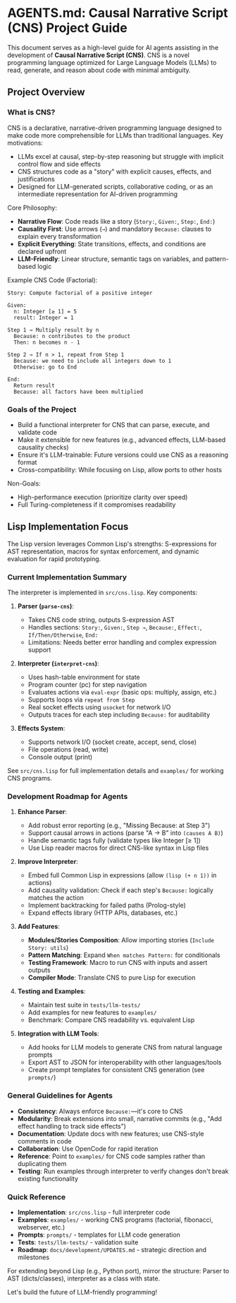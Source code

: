 # AGENTS.md: Causal Narrative Script (CNS) Project Guide

This document serves as a high-level guide for AI agents assisting in the development of **Causal Narrative Script (CNS)**. CNS is a novel programming language optimized for Large Language Models (LLMs) to read, generate, and reason about code with minimal ambiguity.

## Project Overview

### What is CNS?
CNS is a declarative, narrative-driven programming language designed to make code more comprehensible for LLMs than traditional languages. Key motivations:
- LLMs excel at causal, step-by-step reasoning but struggle with implicit control flow and side effects
- CNS structures code as a "story" with explicit causes, effects, and justifications
- Designed for LLM-generated scripts, collaborative coding, or as an intermediate representation for AI-driven programming

Core Philosophy:
- **Narrative Flow**: Code reads like a story (`Story:`, `Given:`, `Step:`, `End:`)
- **Causality First**: Use arrows (`→`) and mandatory `Because:` clauses to explain every transformation
- **Explicit Everything**: State transitions, effects, and conditions are declared upfront
- **LLM-Friendly**: Linear structure, semantic tags on variables, and pattern-based logic

Example CNS Code (Factorial):
```
Story: Compute factorial of a positive integer

Given:
  n: Integer [≥ 1] = 5
  result: Integer = 1

Step 1 → Multiply result by n
  Because: n contributes to the product
  Then: n becomes n - 1

Step 2 → If n > 1, repeat from Step 1
  Because: we need to include all integers down to 1
  Otherwise: go to End

End:
  Return result
  Because: all factors have been multiplied
```

### Goals of the Project
- Build a functional interpreter for CNS that can parse, execute, and validate code
- Make it extensible for new features (e.g., advanced effects, LLM-based causality checks)
- Ensure it's LLM-trainable: Future versions could use CNS as a reasoning format
- Cross-compatibility: While focusing on Lisp, allow ports to other hosts

Non-Goals:
- High-performance execution (prioritize clarity over speed)
- Full Turing-completeness if it compromises readability

## Lisp Implementation Focus

The Lisp version leverages Common Lisp's strengths: S-expressions for AST representation, macros for syntax enforcement, and dynamic evaluation for rapid prototyping.

### Current Implementation Summary
The interpreter is implemented in `src/cns.lisp`. Key components:

1. **Parser (`parse-cns`)**:
   - Takes CNS code string, outputs S-expression AST
   - Handles sections: `Story:`, `Given:`, `Step →`, `Because:`, `Effect:`, `If/Then/Otherwise`, `End:`
   - Limitations: Needs better error handling and complex expression support

2. **Interpreter (`interpret-cns`)**:
   - Uses hash-table environment for state
   - Program counter (pc) for step navigation
   - Evaluates actions via `eval-expr` (basic ops: multiply, assign, etc.)
   - Supports loops via `repeat from Step`
   - Real socket effects using `usocket` for network I/O
   - Outputs traces for each step including `Because:` for auditability

3. **Effects System**:
   - Supports network I/O (socket create, accept, send, close)
   - File operations (read, write)
   - Console output (print)

See `src/cns.lisp` for full implementation details and `examples/` for working CNS programs.

### Development Roadmap for Agents

1. **Enhance Parser**:
   - Add robust error reporting (e.g., "Missing Because: at Step 3")
   - Support causal arrows in actions (parse "A → B" into `(causes A B)`)
   - Handle semantic tags fully (validate types like Integer [≥ 1])
   - Use Lisp reader macros for direct CNS-like syntax in Lisp files

2. **Improve Interpreter**:
   - Embed full Common Lisp in expressions (allow `(lisp (+ n 1))` in actions)
   - Add causality validation: Check if each step's `Because:` logically matches the action
   - Implement backtracking for failed paths (Prolog-style)
   - Expand effects library (HTTP APIs, databases, etc.)

3. **Add Features**:
   - **Modules/Stories Composition**: Allow importing stories (`Include Story: utils`)
   - **Pattern Matching**: Expand `When matches Pattern:` for conditionals
   - **Testing Framework**: Macro to run CNS with inputs and assert outputs
   - **Compiler Mode**: Translate CNS to pure Lisp for execution

4. **Testing and Examples**:
   - Maintain test suite in `tests/llm-tests/`
   - Add examples for new features to `examples/`
   - Benchmark: Compare CNS readability vs. equivalent Lisp

5. **Integration with LLM Tools**:
   - Add hooks for LLM models to generate CNS from natural language prompts
   - Export AST to JSON for interoperability with other languages/tools
   - Create prompt templates for consistent CNS generation (see `prompts/`)

### General Guidelines for Agents
- **Consistency**: Always enforce `Because:`—it's core to CNS
- **Modularity**: Break extensions into small, narrative commits (e.g., "Add effect handling to track side effects")
- **Documentation**: Update docs with new features; use CNS-style comments in code
- **Collaboration**: Use OpenCode for rapid iteration
- **Reference**: Point to `examples/` for CNS code samples rather than duplicating them
- **Testing**: Run examples through interpreter to verify changes don't break existing functionality

### Quick Reference
- **Implementation**: `src/cns.lisp` - full interpreter code
- **Examples**: `examples/` - working CNS programs (factorial, fibonacci, webserver, etc.)
- **Prompts**: `prompts/` - templates for LLM code generation
- **Tests**: `tests/llm-tests/` - validation suite
- **Roadmap**: `docs/development/UPDATES.md` - strategic direction and milestones

For extending beyond Lisp (e.g., Python port), mirror the structure: Parser to AST (dicts/classes), interpreter as a class with state.

Let's build the future of LLM-friendly programming!
